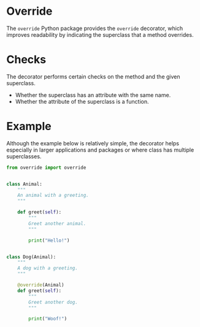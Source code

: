 # Override

The `override` Python package
provides the `override` decorator,
which improves readability
by indicating the superclass
that a method overrides.

# Checks

The decorator performs certain checks
on the method and the given superclass.

- Whether the superclass has an attribute with the same name.
- Whether the attribute of the superclass is a function.

# Example

Although the example below is relatively simple,
the decorator helps especially
in larger applications and packages
or where class has multiple superclasses.

```python
from override import override


class Animal:
    """
    An animal with a greeting.
    """

    def greet(self):
        """
        Greet another animal.
        """

        print("Hello!")


class Dog(Animal):
    """
    A dog with a greeting.
    """

    @override(Animal)
    def greet(self):
        """
        Greet another dog.
        """

        print("Woof!")
```
